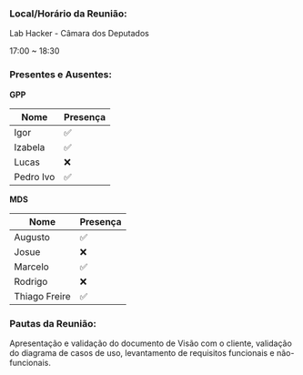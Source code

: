 ### Local/Horário da Reunião:

Lab Hacker - Câmara dos Deputados

17:00  ~  18:30

### Presentes e Ausentes:
**GPP**

Nome      |   Presença
---       |    ---
Igor      |    :white_check_mark:
Izabela   |    :white_check_mark:
Lucas     |    :x:
Pedro Ivo |    :white_check_mark:

**MDS**

Nome      |   Presença
---       |    ---
Augusto   |    :white_check_mark:
Josue     |    :x:
Marcelo   |    :white_check_mark:
Rodrigo   |    :x:
Thiago Freire|    :white_check_mark:

### Pautas da Reunião:

Apresentação e validação do documento de Visão com o cliente, validação do diagrama de casos de uso, levantamento de requisitos funcionais e não-funcionais.